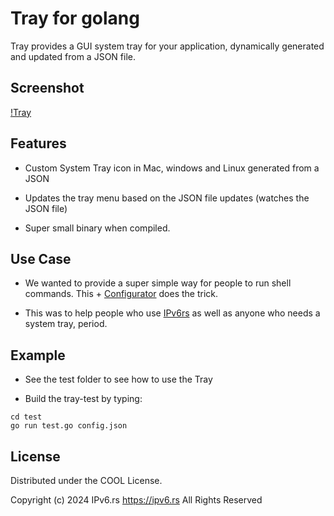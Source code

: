# Tray for golang

Tray provides a GUI system tray for your application, dynamically generated and updated from a JSON file.

## Screenshot

[!Tray](https://raw.githubusercontent.com/ipv6rslimited/tray/main/screenshot.png)

## Features

- Custom System Tray icon in Mac, windows and Linux generated from a JSON

- Updates the tray menu based on the JSON file updates (watches the JSON file)

- Super small binary when compiled.

## Use Case

- We wanted to provide a super simple way for people to run shell commands. This + [Configurator](https://github.com/ipv6rslimited/configurator) does the trick.

- This was to help people who use [IPv6rs](https://ipv6.rs) as well as anyone who needs a system tray, period.

## Example

- See the test folder to see how to use the Tray

- Build the tray-test by typing:
```
cd test
go run test.go config.json
```

## License

Distributed under the COOL License.

Copyright (c) 2024 IPv6.rs <https://ipv6.rs>
All Rights Reserved
